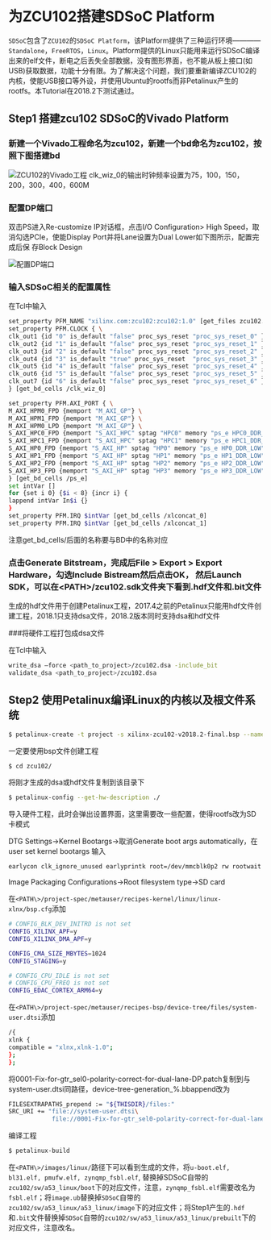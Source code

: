 <!-- TITLE: Build Sd So C Platform For Zcu 102 -->
<!-- SUBTITLE: A quick summary of Build Sd So C Platform For Zcu 102 -->

# 为ZCU102搭建SDSoC Platform
`SDSoC`包含了`ZCU102`的`SDSoC Platform`，该Platform提供了三种运行环境————`Standalone`，`FreeRTOS`，`Linux`。Platform提供的Linux只能用来运行SDSoC编译出来的elf文件，断电之后丢失全部数据，没有图形界面，也不能从板上接口(如USB)获取数据，功能十分有限。为了解决这个问题，我们要重新编译ZCU102的内核，使能USB接口等外设，并使用Ubuntu的rootfs而非Petalinux产生的rootfs。本Tutorial在2018.2下测试通过。


## Step1 搭建zcu102 SDSoC的Vivado Platform

### 新建一个Vivado工程命名为zcu102，新建一个bd命名为zcu102，按照下图搭建bd

![ZCU102的Vivado工程](images/1.png)
clk_wiz_0的输出时钟频率设置为75，100，150，200，300，400，600M

### 配置DP端口

双击PS进入Re-customize IP对话框，点击I/O Configuration> High Speed，取消勾选PCIe，使能Display Port并将Lane设置为Dual Lower如下图所示，配置完成后保
存Block Design

![配置DP端口](images/2.png)

### 输入SDSoC相关的配置属性
在Tcl中输入

```sh
set_property PFM_NAME "xilinx.com:zcu102:zcu102:1.0" [get_files zcu102.bd]
set_property PFM.CLOCK { \
clk_out1 {id "0" is_default "false" proc_sys_reset "proc_sys_reset_0" } \
clk_out2 {id "1" is_default "false" proc_sys_reset "proc_sys_reset_1" } \
clk_out3 {id "2" is_default "false" proc_sys_reset "proc_sys_reset_2" } \
clk_out4 {id "3" is_default "true" proc_sys_reset  "proc_sys_reset_3" } \
clk_out5 {id "4" is_default "false" proc_sys_reset "proc_sys_reset_4" } \
clk_out6 {id "5" is_default "false" proc_sys_reset "proc_sys_reset_5" } \
clk_out7 {id "6" is_default "false" proc_sys_reset "proc_sys_reset_6" } \
} [get_bd_cells /clk_wiz_0]

set_property PFM.AXI_PORT { \
M_AXI_HPM0_FPD {memport "M_AXI_GP"} \
M_AXI_HPM1_FPD {memport "M_AXI_GP"} \
M_AXI_HPM0_LPD {memport "M_AXI_GP"} \
S_AXI_HPC0_FPD {memport "S_AXI_HPC" sptag "HPC0" memory "ps_e HPC0_DDR_LOW"} \
S_AXI_HPC1_FPD {memport "S_AXI_HPC" sptag "HPC1" memory "ps_e HPC1_DDR_LOW"} \
S_AXI_HP0_FPD {memport "S_AXI_HP" sptag "HP0" memory "ps_e HP0_DDR_LOW"} \
S_AXI_HP1_FPD {memport "S_AXI_HP" sptag "HP1" memory "ps_e HP1_DDR_LOW"} \
S_AXI_HP2_FPD {memport "S_AXI_HP" sptag "HP2" memory "ps_e HP2_DDR_LOW"} \
S_AXI_HP3_FPD {memport "S_AXI_HP" sptag "HP3" memory "ps_e HP3_DDR_LOW"} \
} [get_bd_cells /ps_e]
set intVar []
for {set i 0} {$i < 8} {incr i} {
lappend intVar In$i {}
}
set_property PFM.IRQ $intVar [get_bd_cells /xlconcat_0]
set_property PFM.IRQ $intVar [get_bd_cells /xlconcat_1]
```

注意get_bd_cells/后面的名称要与BD中的名称对应

### 点击Generate Bitstream，完成后File > Export > Export Hardware，勾选Include Bistream然后点击OK， 然后Launch SDK，可以在<PATH\>/zcu102.sdk文件夹下看到.hdf文件和.bit文件
生成的hdf文件用于创建Petalinux工程，2017.4之前的Petalinux只能用hdf文件创建工程，2018.1只支持dsa文件，2018.2版本同时支持dsa和hdf文件

###将硬件工程打包成dsa文件

在Tcl中输入

```sh
write_dsa –force <path_to_project>/zcu102.dsa -include_bit
validate_dsa <path_to_project>/zcu102.dsa

```
## Step2 使用Petalinux编译Linux的内核以及根文件系统

```sh
$ petalinux-create -t project -s xilinx-zcu102-v2018.2-final.bsp --name zcu102
```
一定要使用bsp文件创建工程

```sh
$ cd zcu102/
```
将刚才生成的dsa或hdf文件复制到该目录下

```sh
$ petalinux-config --get-hw-description ./
```

导入硬件工程，此时会弹出设置界面，这里需要改一些配置，使得rootfs改为SD卡模式

DTG Settings->Kernel Bootargs->取消Generate boot args automatically，在user set kernel bootargs 输入
```sh
earlycon clk_ignore_unused earlyprintk root=/dev/mmcblk0p2 rw rootwait cma=1024M
```

Image Packaging Configurations->Root filesystem type->SD card

在`<PATH\>/project-spec/metauser/recipes-kernel/linux/linux-xlnx/bsp.cfg`添加

```sh
# CONFIG_BLK_DEV_INITRD is not set
CONFIG_XILINX_APF=y
CONFIG_XILINX_DMA_APF=y

CONFIG_CMA_SIZE_MBYTES=1024
CONFIG_STAGING=y

# CONFIG_CPU_IDLE is not set
# CONFIG_CPU_FREQ is not set
CONFIG_EDAC_CORTEX_ARM64=y
```

在`<PATH\>/project-spec/metauser/recipes-bsp/device-tree/files/system-user.dtsi`添加

```sh
/{
xlnk {
compatible = "xlnx,xlnk-1.0";
};
};

```

将0001-Fix-for-gtr_sel0-polarity-correct-for-dual-lane-DP.patch复制到与system-user.dtsi同路径，device-tree-generation_%.bbappend改为

```sh
FILESEXTRAPATHS_prepend := "${THISDIR}/files:"
SRC_URI += "file://system-user.dtsi\
            file://0001-Fix-for-gtr_sel0-polarity-correct-for-dual-lane-DP.patch"

```

编译工程

```sh
$ petalinux-build
```

在`<PATH\>/images/linux/`路径下可以看到生成的文件，将`u-boot.elf, bl31.elf, pmufw.elf, zynqmp_fsbl.elf`,  替换掉SDSoC自带的`zcu102/sw/a53_linux/boot`下的对应文件，注意，`zynqmp_fsbl.elf`需要改名为`fsbl.elf`；将`image.ub`替换掉`SDSoC`自带的`zcu102/sw/a53_linux/a53_linux/image`下的对应文件；将Step1产生的`.hdf`和`.bit`文件替换掉`SDSoC`自带的`zcu102/sw/a53_linux/a53_linux/prebuilt`下的对应文件，注意改名。



